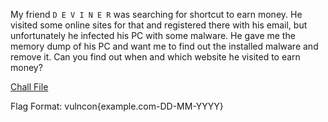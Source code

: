 My friend `D E V I N E R` was searching for shortcut to earn money. He visited some online sites for that and registered there with his email, but unfortunately he infected his PC with some malware. He gave me the memory dump of his PC and want me to find out the installed malware and remove it. Can you find out when and which website he visited to earn money?

[Chall File](https://mega.nz/file/JKYFnYCC#BWe112tEASVoEjl0DBcZg5DPQlYkC5P9euzRujNYj1E)

Flag Format: vulncon{example.com-DD-MM-YYYY}
